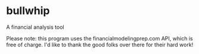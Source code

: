 # bullwhip
A financial analysis tool

Please note: this program uses the financialmodelingprep.com API, which is free of charge. I'd like to thank the good folks over there for their hard work!
